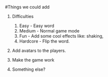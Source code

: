 #Things we could add

1. Difficulties 
	1. Easy - Easy word
	2. Medium - Normal game mode
	3. Fun - Add some cool effects like: shaking, 
	4. Hardcore - Flip the word.

2. Add avatars to the players.

3. Make the game work 

4. Something else?